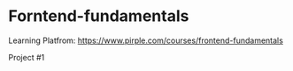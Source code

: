 # Forntend-fundamentals
Learning Platfrom:
https://www.pirple.com/courses/frontend-fundamentals

Project #1
